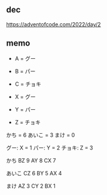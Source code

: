 ## dec
https://adventofcode.com/2022/day/2

## memo
- A = グー
- B = パー
- C = チョキ

- X = グー
- Y = パー
- Z = チョキ

かち = 6
あいこ = 3 
まけ = 0

グー: X = 1
パー: Y = 2
チョキ: Z = 3

かち
BZ 9
AY 8
CX 7

あいこ
CZ 6
BY 5
AX 4

まけ
AZ 3
CY 2
BX 1
